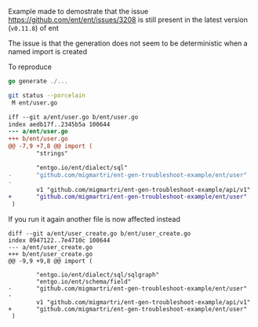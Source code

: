 Example made to demostrate that the issue https://github.com/ent/ent/issues/3208 is still present in the latest version (`v0.11.8`) of ent

The issue is that the generation does not seem to be deterministic when a named import is created

To reproduce

```go
go generate ./...
```

```sh
git status --porcelain
 M ent/user.go
```

```diff
iff --git a/ent/user.go b/ent/user.go
index aedb17f..2345b5a 100644
--- a/ent/user.go
+++ b/ent/user.go
@@ -7,9 +7,8 @@ import (
        "strings"

        "entgo.io/ent/dialect/sql"
-       "github.com/migmartri/ent-gen-troubleshoot-example/ent/user"
-
        v1 "github.com/migmartri/ent-gen-troubleshoot-example/api/v1"
+       "github.com/migmartri/ent-gen-troubleshoot-example/ent/user"
 )
```

If you run it again another file is now affected instead

```
diff --git a/ent/user_create.go b/ent/user_create.go
index 0947122..7e4710c 100644
--- a/ent/user_create.go
+++ b/ent/user_create.go
@@ -9,9 +9,8 @@ import (

        "entgo.io/ent/dialect/sql/sqlgraph"
        "entgo.io/ent/schema/field"
-       "github.com/migmartri/ent-gen-troubleshoot-example/ent/user"
-
        v1 "github.com/migmartri/ent-gen-troubleshoot-example/api/v1"
+       "github.com/migmartri/ent-gen-troubleshoot-example/ent/user"
 )
```
